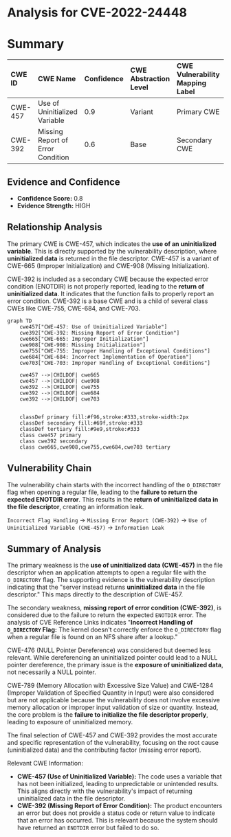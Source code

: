 # Analysis for CVE-2022-24448

# Summary
| CWE ID  | CWE Name                                                                | Confidence | CWE Abstraction Level | CWE Vulnerability Mapping Label | CWE-Vulnerability Mapping Notes |
| :-------- | :---------------------------------------------------------------------- | :--------- | :---------------------- | :------------------------------ | :------------------------------ |
| CWE-457   | Use of Uninitialized Variable                                           | 0.9        | Variant               | Primary CWE                     | Allowed                       |
| CWE-392   | Missing Report of Error Condition                                       | 0.6        | Base                  | Secondary CWE                   | Allowed                       |

## Evidence and Confidence

*   **Confidence Score:** 0.8
*   **Evidence Strength:** HIGH

## Relationship Analysis
The primary CWE is CWE-457, which indicates the **use of an uninitialized variable**. This is directly supported by the vulnerability description, where **uninitialized data** is returned in the file descriptor. CWE-457 is a variant of CWE-665 (Improper Initialization) and CWE-908 (Missing Initialization).

CWE-392 is included as a secondary CWE because the expected error condition (ENOTDIR) is not properly reported, leading to the **return of uninitialized data**. It indicates that the function fails to properly report an error condition. CWE-392 is a base CWE and is a child of several class CWEs like CWE-755, CWE-684, and CWE-703.

```mermaid
graph TD
    cwe457["CWE-457: Use of Uninitialized Variable"]
    cwe392["CWE-392: Missing Report of Error Condition"]
    cwe665["CWE-665: Improper Initialization"]
    cwe908["CWE-908: Missing Initialization"]
    cwe755["CWE-755: Improper Handling of Exceptional Conditions"]
    cwe684["CWE-684: Incorrect Implementation of Operation"]
    cwe703["CWE-703: Improper Handling of Exceptional Conditions"]
    
    cwe457 -->|CHILDOF| cwe665
    cwe457 -->|CHILDOF| cwe908
    cwe392 -->|CHILDOF| cwe755
    cwe392 -->|CHILDOF| cwe684
    cwe392 -->|CHILDOF| cwe703
    

    classDef primary fill:#f96,stroke:#333,stroke-width:2px
    classDef secondary fill:#69f,stroke:#333
    classDef tertiary fill:#9e9,stroke:#333
    class cwe457 primary
    class cwe392 secondary
    class cwe665,cwe908,cwe755,cwe684,cwe703 tertiary
```

## Vulnerability Chain
The vulnerability chain starts with the incorrect handling of the `O_DIRECTORY` flag when opening a regular file, leading to the **failure to return the expected ENOTDIR error**. This results in the **return of uninitialized data in the file descriptor**, creating an information leak.

`Incorrect Flag Handling` -> `Missing Error Report (CWE-392)` -> `Use of Uninitialized Variable (CWE-457)` -> `Information Leak`

## Summary of Analysis
The primary weakness is the **use of uninitialized data (CWE-457)** in the file descriptor when an application attempts to open a regular file with the `O_DIRECTORY` flag. The supporting evidence is the vulnerability description indicating that the "server instead returns **uninitialized data** in the file descriptor." This maps directly to the description of CWE-457.

The secondary weakness, **missing report of error condition (CWE-392)**, is considered due to the failure to return the expected `ENOTDIR` error. The analysis of CVE Reference Links indicates "**Incorrect Handling of `O_DIRECTORY` Flag:** The kernel doesn't correctly enforce the `O_DIRECTORY` flag when a regular file is found on an NFS share after a lookup."

CWE-476 (NULL Pointer Dereference) was considered but deemed less relevant. While dereferencing an uninitialized pointer could lead to a NULL pointer dereference, the primary issue is the **exposure of uninitialized data**, not necessarily a NULL pointer.

CWE-789 (Memory Allocation with Excessive Size Value) and CWE-1284 (Improper Validation of Specified Quantity in Input) were also considered but are not applicable because the vulnerability does not involve excessive memory allocation or improper input validation of size or quantity. Instead, the core problem is the **failure to initialize the file descriptor properly**, leading to exposure of uninitialized memory.

The final selection of CWE-457 and CWE-392 provides the most accurate and specific representation of the vulnerability, focusing on the root cause (uninitialized data) and the contributing factor (missing error report).

Relevant CWE Information:
- **CWE-457 (Use of Uninitialized Variable):** The code uses a variable that has not been initialized, leading to unpredictable or unintended results. This aligns directly with the vulnerability's impact of returning uninitialized data in the file descriptor.
- **CWE-392 (Missing Report of Error Condition):** The product encounters an error but does not provide a status code or return value to indicate that an error has occurred. This is relevant because the system should have returned an `ENOTDIR` error but failed to do so.